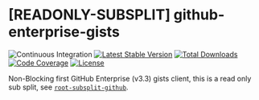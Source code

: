 # [READONLY-SUBSPLIT] github-enterprise-gists


![Continuous Integration](https://github.com/php-api-clients/github-enterprise-gists/workflows/Continuous%20Integration/badge.svg)
[![Latest Stable Version](https://poser.pugx.org/api-clients/github-enterprise-gists/v/stable.png)](https://packagist.org/packages/api-clients/github-enterprise-gists)
[![Total Downloads](https://poser.pugx.org/api-clients/github-enterprise-gists/downloads.png)](https://packagist.org/packages/api-clients/github-enterprise-gists)
[![Code Coverage](https://scrutinizer-ci.com/g/php-api-clients/github-enterprise-gists/badges/coverage.png?b==)](https://scrutinizer-ci.com/g/php-api-clients/github-enterprise-gists/?branch=)
[![License](https://poser.pugx.org/api-clients/github-enterprise-gists/license.png)](https://packagist.org/packages/api-clients/github-enterprise-gists)

Non-Blocking first GitHub Enterprise (v3.3) gists client, this is a read only sub split, see [`root-subsplit-github`](https://github.com/php-api-clients/root-subsplit-github).
